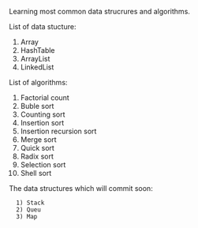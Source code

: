 Learning most common data strucrures and algorithms. 

List of data stucture: 

  1) Array
  2) HashTable
  3) ArrayList
  4) LinkedList
  
  
List of algorithms: 

  1) Factorial count
  2) Buble sort
  3) Counting sort
  4) Insertion sort
  5) Insertion recursion sort
  6) Merge sort
  7) Quick sort
  8) Radix sort
  9) Selection sort
  10) Shell sort
  
  
  The data structures which will commit soon: 
  
      1) Stack
      2) Queu
      3) Map
     
